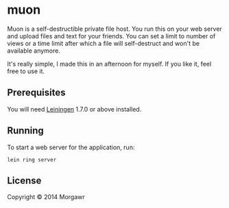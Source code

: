 # muon

Muon is a self-destructible private file host. You run this on your web server and upload files
and text for your friends. You can set a limit to number of views or a time limit after which a
file will self-destruct and won't be available anymore.

It's really simple, I made this in an afternoon for myself. If you like it, feel free to use it.

## Prerequisites

You will need [Leiningen][1] 1.7.0 or above installed.

[1]: https://github.com/technomancy/leiningen

## Running

To start a web server for the application, run:

    lein ring server

## License

Copyright © 2014 Morgawr
